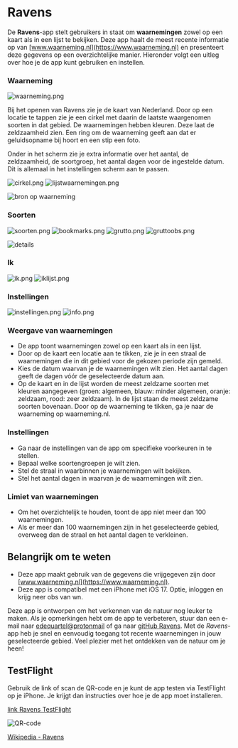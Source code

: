 # Ravens
<!--
[website Ravens](https://edequartel.github.io/Ravens)
-->

De **Ravens**-app stelt gebruikers in staat om **waarnemingen** zowel op een kaart als in een lijst te bekijken. Deze app haalt de meest recente informatie op van [www.waarneming.nl](https://www.waarneming.nl) en presenteert deze gegevens op een overzichtelijke manier. Hieronder volgt een uitleg over hoe je de app kunt gebruiken en instellen.

### Waarneming
![waarneming.png](./images/waarneming.png)

Bij het openen van Ravens zie je de kaart van Nederland. Door op een locatie te tappen zie je een cirkel met daarin de laatste waargenomen soorten in dat gebied. 
De waarnemingen hebben kleuren. Deze laat de zeldzaamheid zien. Een ring om de waarneming geeft aan dat er geluidsopname bij hoort en een stip een foto. 

Onder in het scherm zie je extra informatie over het aantal, de zeldzaamheid, de soortgroep, het aantal dagen voor de ingestelde datum. Dit is allemaal in het instellingen scherm aan te passen.

![cirkel.png](./images/cirkel2.png)
![lijstwaarnemingen.png](./images/lijstwaarnemingen.png)

![bron op waarneming](bronwaarneming.nl)

### Soorten
![soorten.png](./images/soorten.png)
![bookmarks.png](./images/bookmarks.png)
![grutto.png](./images/grutto.png)
![gruttoobs.png](./images/gruttoobs.png)

![details](detailsgrutto.png)

### Ik
![ik.png](./images/ik.png)
![iklijst.png](./images/iklijst.png)

### Instellingen
![instellingen.png](./images/instellingen.png)
![info.png](./images/info.png)


### Weergave van waarnemingen
- De app toont waarnemingen zowel op een kaart als in een lijst.
- Door op de kaart een locatie aan te tikken, zie je in een straal de waarnemingen die in dit gebied voor de gekozen periode zijn gemeld.
- Kies de datum waarvan je de waarnemingen wilt zien. Het aantal dagen geeft de dagen vóór de geselecteerde datum aan.
- Op de kaart en in de lijst worden de meest zeldzame soorten met kleuren aangegeven (groen: algemeen, blauw: minder algemeen, oranje: zeldzaam, rood: zeer zeldzaam). In de lijst staan de meest zeldzame soorten bovenaan. Door op de waarneming te tikken, ga je naar de waarneming op waarneming.nl.

### Instellingen
- Ga naar de instellingen van de app om specifieke voorkeuren in te stellen.
- Bepaal welke soortengroepen je wilt zien.
- Stel de straal in waarbinnen je waarnemingen wilt bekijken.
- Stel het aantal dagen in waarvan je de waarnemingen wilt zien.

### Limiet van waarnemingen
- Om het overzichtelijk te houden, toont de app niet meer dan 100 waarnemingen.
- Als er meer dan 100 waarnemingen zijn in het geselecteerde gebied, overweeg dan de straal en het aantal dagen te verkleinen.

## Belangrijk om te weten
- Deze app maakt gebruik van de gegevens die vrijgegeven zijn door [www.waarneming.nl](https://www.waarneming.nl).
- Deze app is compatibel met een iPhone met iOS 17. Optie, inloggen en krijg neer obs van wn.

Deze app is ontworpen om het verkennen van de natuur nog leuker te maken. Als je opmerkingen hebt om de app te verbeteren, stuur dan een e-mail naar [edequartel@protonmail](mailto:edequartel@protonmail) of ga naar [gitHub Ravens](https://github.com/edequartel/Ravens). Met de *Ravens*-app heb je snel en eenvoudig toegang tot recente waarnemingen in jouw geselecteerde gebied. Veel plezier met het ontdekken van de natuur om je heen!

<script type="text/javascript" src="https://cdnjs.buymeacoffee.com/1.0.0/button.prod.min.js" data-name="bmc-button" data-slug="4f4r4t6ytba" data-color="#5F7FFF" data-emoji="☕"  data-font="Cookie" data-text="Koop me een kopje  koffie?" data-outline-color="#000000" data-font-color="#ffffff" data-coffee-color="#FFDD00" ></script>

## TestFlight
Gebruik de link of scan de QR-code en je kunt de app testen via TestFlight op je iPhone. Je krijgt dan instructies over hoe je de app moet installeren.

[link Ravens TestFlight](https://testflight.apple.com/join/TzVrvU1x) 

![QR-code](./images/QRCodeTestFlight.png)


[Wikipedia - Ravens](https://en.wikipedia.org/wiki/Huginn_and_Muninn)
